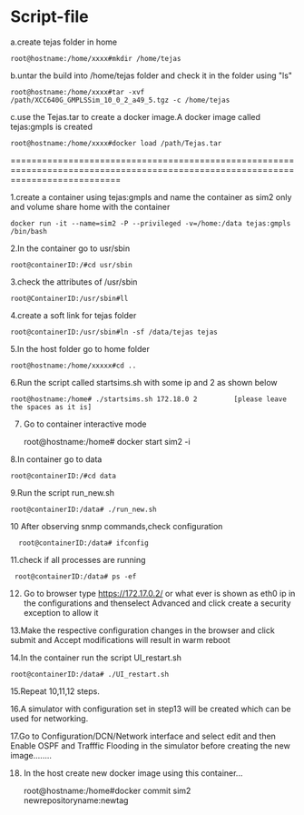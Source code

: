 # Script-file
a.create tejas folder in home 
	
	root@hostname:/home/xxxx#mkdir /home/tejas
 
b.untar the build into /home/tejas folder and check it in the folder using "ls"

	root@hostname:/home/xxxx#tar -xvf /path/XCC640G_GMPLSSim_10_0_2_a49_5.tgz -c /home/tejas

c.use the Tejas.tar to create a docker image.A docker image called tejas:gmpls is created

	root@hostname:/home/xxxx#docker load /path/Tejas.tar	

=================================================================================================================================

1.create a container using tejas:gmpls and name the container as sim2 only and volume share home with the container
	
	docker run -it --name=sim2 -P --privileged -v=/home:/data tejas:gmpls /bin/bash

2.In the container go to usr/sbin

	root@containerID:/#cd usr/sbin

3.check the attributes of /usr/sbin

	root@ContainerID:/usr/sbin#ll

4.create a soft link for tejas folder

	root@containerID:/usr/sbin#ln -sf /data/tejas tejas

5.In the host folder go to home folder

	root@hostname:/home/xxxxx#cd ..

6.Run the script called startsims.sh with  some ip and 2 as shown below

	root@hostname:/home# ./startsims.sh 172.18.0 2         [please leave the spaces as it is]

7. Go to container interactive mode

	root@hostname:/home# docker start sim2 -i

8.In container go to data

	root@containerID:/#cd data

9.Run the script run_new.sh

	root@containerID:/data# ./run_new.sh

10 After observing snmp commands,check configuration
  
      root@containerID:/data# ifconfig

11.check if all processes are running

     root@containerID:/data# ps -ef

12. Go to browser type https://172.17.0.2/ or what ever is shown as eth0 ip in the configurations and thenselect Advanced and click create a security exception to allow it

13.Make the respective configuration changes in the browser and click submit and Accept modifications will result in warm reboot

14.In the container run the script UI_restart.sh

	root@containerID:/data# ./UI_restart.sh

15.Repeat 10,11,12 steps.

16.A simulator with configuration set in step13 will be created which can be used for networking.

17.Go to Configuration/DCN/Network interface and select edit and then  Enable OSPF and Trafffic Flooding in the simulator before creating the new image........

18. In the host create new docker image using this container...
	
	root@hostname:/home#docker commit sim2 newrepositoryname:newtag
